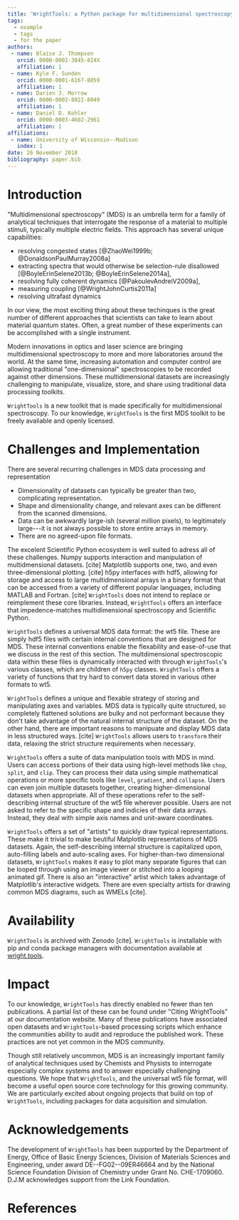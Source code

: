 ```yaml
---
title: 'WrightTools: a Python package for multidimensional spectroscopy'
tags:
  - example
  - tags
  - for the paper
authors:
 - name: Blaise J. Thompson
   orcid: 0000-0002-3845-824X
   affiliation: 1
 - name: Kyle F. Sunden
   orcid: 0000-0001-6167-8059
   affiliation: 1
 - name: Darien J. Morrow
   orcid: 0000-0002-8922-8049
   affiliation: 1
 - name: Daniel D. Kohler
   orcid: 0000-0003-4602-2961
   affiliation: 1
affiliations:
 - name: University of Wisconsin--Madison
   index: 1
date: 26 November 2018
bibliography: paper.bib
---
```


# Introduction

"Multidimensional spectroscopy" (MDS) is an umbrella term for a family of analytical techniques that interrogate the response of a material to multiple stimuli, typically multiple electric fields.
This approach has several unique capabilities:

- resolving congested states [@ZhaoWei1999b; @DonaldsonPaulMurray2008a]
- extracting spectra that would otherwise be selection-rule disallowed [@BoyleErinSelene2013b; @BoyleErinSelene2014a],
- resolving fully coherent dynamics [@PakoulevAndreiV2009a],
- measuring coupling [@WrightJohnCurtis2011a]
- resolving ultrafast dynamics

In our view, the most exciting thing about these techinques is the great number of different approaches that scientists can take to learn about material quantum states.
Often, a great number of these experiments can be accomplished with a single instrument.

Modern innovations in optics and laser science are bringing multidimensional spectroscopy to more and more laboratories around the world.
At the same time, increasing automation and computer control are allowing traditional "one-dimensional" spectroscopies to be recorded against other dimensions.
These multidimensional datasets are increasingly challenging to manipulate, visualize, store, and share using traditional data processing toolkits.

``WrightTools`` is a new toolkit that is made specifically for multidimensional spectroscopy.
To our knowledge, ``WrightTools`` is the first MDS toolkit to be freely avaliable and openly licensed.

# Challenges and Implementation

There are several recurring challenges in MDS data processing and representation

- Dimensionality of datasets can typically be greater than two, complicating representation.
- Shape and dimensionality change, and relevant axes can be different from the scanned dimensions.
- Data can be awkwardly large-ish (several million pixels), to legitimately large---it is not always possible to store entire arrays in memory.
- There are no agreed-upon file formats.

The excelent Scientific Python ecosystem is well suited to adress all of these challenges.
Numpy supports interaction and manipulation of multidmensional datasets. [cite]
Matplotlib supports one, two, and even three-dimensional plotting. [cite]
h5py interfaces with hdf5, allowing for storage and access to large multidmensional arrays in a binary format that can be accessed from a variety of different popular languages, including MATLAB and Fortran. [cite]
``WrightTools`` does not intend to replace or reimplement these core libraries.
Instead, ``WrightTools`` offers an interface that impedence-matches multidimensional spectroscopy and Scientific Python.

``WrightTools`` defines a universal MDS data format: the wt5 file.
These are simply hdf5 files with certain internal conventions that are designed for MDS.
These internal conventions enable the flexability and ease-of-use that we discuss in the rest of this section.
The multdimensional spectroscopic data within these files is dynamically interacted with through ``WrightTools``'s various classes, which are children of ``h5py`` classes.
``WrightTools`` offers a variety of functions that try hard to convert data stored in various other formats to wt5.

``WrightTools`` defines a unique and flexable strategy of storing and manipulating axes and variables.
MDS data is typically quite structured, so completely flattened solutions are bulky and not performant because they don't take advantage of the natural internal structure of the dataset.
On the other hand, there are important reasons to manipuate and display MDS data in less structured ways. [cite]
``WrightTools`` allows users to ``transform`` their data, relaxing the strict structure requirements when necessary.

``WrightTools`` offers a suite of data manipulation tools with MDS in mind.
Users can access portions of their data using high-level methods like ``chop``, ``split``, and ``clip``.
They can process their data using simple mathematical operations or more specific tools like ``level``, ``gradient``, and ``collapse``.
Users can even join multiple datasets together, creating higher-dimensional datasets when appropriate.
All of these operations refer to the self-describing internal structure of the wt5 file wherever possible.
Users are not asked to refer to the specific shape and indicies of their data arrays.
Instead, they deal with simple axis names and unit-aware coordinates.

``WrightTools`` offers a set of "artists" to quickly draw typical representations.
These make it trivial to make beutiful Matplotlib representations of MDS datasets.
Again, the self-describing internal structure is capitalized upon, auto-filling labels and auto-scaling axes.
For higher-than-two dimensional datasets, ``WrightTools`` makes it easy to plot many separate figures that can be looped through using an image viewer or stitched into a looping animated gif.
There is also an "interactive" artist which takes advantage of Matplotlib's interactive widgets.
There are even specialty artists for drawing common MDS diagrams, such as WMELs [cite].

# Availability 

``WrightTools`` is archived with Zenodo [cite].
``WrightTools`` is installable with pip and conda package managers with documentation available at [wright.tools](http://wright.tools).


# Impact

To our knowledge, ``WrightTools`` has directly enabled no fewer than ten publications.
A partial list of these can be found under "Citing WrightTools" at our documentation website.
Many of these publications have associated open datasets and ``WrightTools``-based processing scripts which enhance the communities ability to audit and reproduce the published work.
These practices are not yet common in the MDS community.

Though still relatively uncommon, MDS is an increasingly important family of analytical techniques used by Chemists and Physists to interrogate especially complex systems and to answer especially challenging questions.
We hope that ``WrightTools``, and the universal wt5 file format, will become a useful open source core technology for this growing community.
We are particularly excited about ongoing projects that build on top of ``WrightTools``, including packages for data acquisition and simulation.

# Acknowledgements

The development of ``WrightTools`` has been supported by the Department of Energy, Office of Basic Energy Sciences, Division of Materials Sciences and Engineering, under award DE--FG02--09ER46664 and by the National Science Foundation Division of Chemistry under Grant No. CHE-1709060. 
D.J.M acknowledges support from the Link Foundation.

# References

